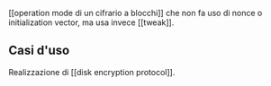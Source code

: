 [[operation mode di un cifrario a blocchi]] che non fa uso di nonce o initialization vector, ma usa invece [[tweak]].

## Casi d'uso

Realizzazione di [[disk encryption protocol]].
